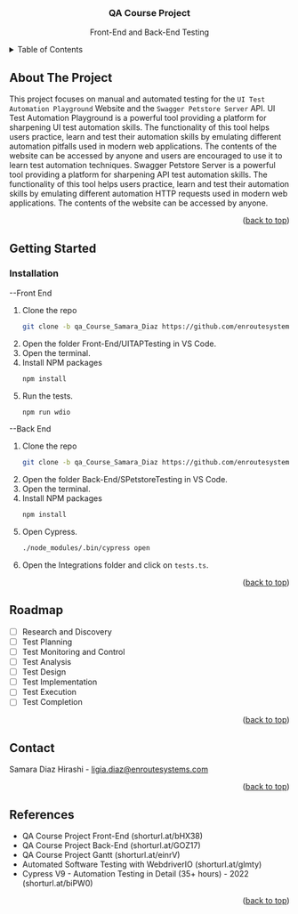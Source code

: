 <div id="top"></div>

<!-- PROJECT LOGO -->
<br />

<h3 align="center">QA Course Project</h3>

  <p align="center">
    Front-End and Back-End Testing
    <br />
  </p>
</div>



<!-- TABLE OF CONTENTS -->
<details>
  <summary>Table of Contents</summary>
  <ol>
    <li>
      <a href="#about-the-project">About The Project</a>
      <ul>
      </ul>
    </li>
    <li>
      <a href="#getting-started">Getting Started</a>
      <ul>
        <li><a href="#installation">Installation</a></li>
      </ul>
    </li>
    <li><a href="#roadmap">Roadmap</a></li>
    <li><a href="#contact">Contact</a></li>
    <li><a href="#acknowledgments">References</a></li>
  </ol>
</details>



<!-- ABOUT THE PROJECT -->
## About The Project

This project focuses on manual and automated testing for the `UI Test Automation Playground` Website and the `Swagger Petstore Server` API.
UI Test Automation Playground is a powerful tool providing a platform for sharpening UI test automation skills. The functionality of this tool helps users practice, learn and test their automation skills by emulating different automation pitfalls used in modern web applications. The contents of the website can be accessed by anyone and users are encouraged to use it to learn test automation techniques.
Swagger Petstore Server is a powerful tool providing a platform for sharpening API test automation skills. The functionality of this tool helps users practice, learn and test their automation skills by emulating different automation HTTP requests used in modern web applications. The contents of the website can be accessed by anyone.


<p align="right">(<a href="#top">back to top</a>)</p>

<!-- GETTING STARTED -->
## Getting Started

### Installation

--Front End
1. Clone the repo
   ```sh
   git clone -b qa_Course_Samara_Diaz https://github.com/enroutesystems/qa_CourseProject.git
   ```
2. Open the folder Front-End/UITAPTesting in VS Code.
3. Open the terminal.
4. Install NPM packages
   ```sh
   npm install
   ```
5. Run the tests.
   ```sh
   npm run wdio
   ```

--Back End
1. Clone the repo
   ```sh
   git clone -b qa_Course_Samara_Diaz https://github.com/enroutesystems/qa_CourseProject.git
   ```
2. Open the folder Back-End/SPetstoreTesting in VS Code.
3. Open the terminal.
4. Install NPM packages
   ```sh
   npm install
   ```
5. Open Cypress.
   ```sh
   ./node_modules/.bin/cypress open
   ```
5. Open the Integrations folder and click on `tests.ts`.

<p align="right">(<a href="#top">back to top</a>)</p>


<!-- ROADMAP -->
## Roadmap

- [ ] Research and Discovery
- [ ] Test Planning
- [ ] Test Monitoring and Control
- [ ] Test Analysis
- [ ] Test Design
- [ ] Test Implementation
- [ ] Test Execution
- [ ] Test Completion

<p align="right">(<a href="#top">back to top</a>)</p>

<!-- CONTACT -->
## Contact

Samara Diaz Hirashi - ligia.diaz@enroutesystems.com

<p align="right">(<a href="#top">back to top</a>)</p>


<!-- ACKNOWLEDGMENTS -->
## References

* QA Course Project Front-End (shorturl.at/bHX38)
* QA Course Project Back-End (shorturl.at/GOZ17)
* QA Course Project Gantt (shorturl.at/einrV)
* Automated Software Testing with WebdriverIO (shorturl.at/glmty)
* Cypress V9 - Automation Testing in Detail (35+ hours) - 2022 (shorturl.at/biPW0)

<p align="right">(<a href="#top">back to top</a>)</p>



<!-- MARKDOWN LINKS & IMAGES -->
<!-- https://www.markdownguide.org/basic-syntax/#reference-style-links -->
[contributors-shield]: https://img.shields.io/github/contributors/github_username/repo_name.svg?style=for-the-badge
[contributors-url]: https://github.com/github_username/repo_name/graphs/contributors
[forks-shield]: https://img.shields.io/github/forks/github_username/repo_name.svg?style=for-the-badge
[forks-url]: https://github.com/github_username/repo_name/network/members
[stars-shield]: https://img.shields.io/github/stars/github_username/repo_name.svg?style=for-the-badge
[stars-url]: https://github.com/github_username/repo_name/stargazers
[issues-shield]: https://img.shields.io/github/issues/github_username/repo_name.svg?style=for-the-badge
[issues-url]: https://github.com/github_username/repo_name/issues
[license-shield]: https://img.shields.io/github/license/github_username/repo_name.svg?style=for-the-badge
[license-url]: https://github.com/github_username/repo_name/blob/master/LICENSE.txt
[linkedin-shield]: https://img.shields.io/badge/-LinkedIn-black.svg?style=for-the-badge&logo=linkedin&colorB=555
[linkedin-url]: https://linkedin.com/in/linkedin_username
[product-screenshot]: images/screenshot.png
[Next.js]: https://img.shields.io/node/v/@stdlib/stdlib
[Next-url]: a
[React.js]: https://img.shields.io/badge/React-20232A?style=for-the-badge&logo=react&logoColor=61DAFB
[React-url]: https://reactjs.org/
[Vue.js]: https://img.shields.io/badge/Vue.js-35495E?style=for-the-badge&logo=vuedotjs&logoColor=4FC08D
[Vue-url]: https://vuejs.org/
[Angular.io]: https://img.shields.io/badge/Angular-DD0031?style=for-the-badge&logo=angular&logoColor=white
[Angular-url]: https://angular.io/
[Svelte.dev]: https://img.shields.io/badge/Svelte-4A4A55?style=for-the-badge&logo=svelte&logoColor=FF3E00
[Svelte-url]: https://svelte.dev/
[Laravel.com]: https://img.shields.io/badge/Laravel-FF2D20?style=for-the-badge&logo=laravel&logoColor=white
[Laravel-url]: https://laravel.com
[Bootstrap.com]: https://img.shields.io/badge/Bootstrap-563D7C?style=for-the-badge&logo=bootstrap&logoColor=white
[Bootstrap-url]: https://getbootstrap.com
[JQuery.com]: https://img.shields.io/badge/jQuery-0769AD?style=for-the-badge&logo=jquery&logoColor=white
[JQuery-url]: https://jquery.com 
